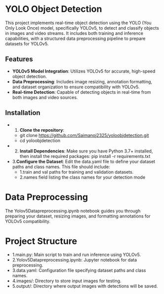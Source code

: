 # YOLO Object Detection

This project implements real-time object detection using the YOLO (You Only Look Once) model, specifically YOLOv5, to detect and classify objects in images and video streams. It includes both training and inference capabilities, with a structured data preprocessing pipeline to prepare datasets for YOLOv5.

## Features
- **YOLOv5 Model Integration**: Utilizes YOLOv5 for accurate, high-speed object detection.
- **Data Preprocessing**: Includes image resizing, annotation formatting, and dataset organization to ensure compatibility with YOLOv5.
- **Real-time Detection**: Capable of detecting objects in real-time from both images and video sources.

## Installation

- 1. **Clone the repository**:
   - git clone https://github.com/Saimanoj2325/yoloobjdetection.git
   - cd yoloobjdetection
- 2. **Install Dependencies**:
    Make sure you have Python 3.7+ installed, then install the required packages:
    pip install -r requirements.txt
- 3.**Configure the Dataset**:
   Edit the data.yaml file to define your dataset paths and class names.
   This file should include:
    - 1.train and val paths for training and validation datasets.
    - 2.names field listing the class names for your detection mode
# Data Preprocessing
The Yolov5Datapreprocessing.ipynb notebook guides you through preparing your dataset, resizing images, and formatting annotations for YOLOv5 compatibility.
# Project Structure
- 1.main.py: Main script to train and run inference using YOLOv5.
- 2.Yolov5Datapreprocessing.ipynb: Jupyter notebook for data preprocessing.
- 3.data.yaml: Configuration file specifying dataset paths and class names.
- 4.images/: Directory to store input images for testing.
- 5.output/: Directory where output images with detections will be saved.
